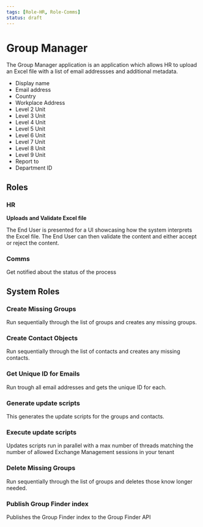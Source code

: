 ```yaml
---
tags: [Role-HR, Role-Comms]
status: draft
---
```


# Group Manager

The Group Manager application is an application which allows HR to upload an Excel file with a list of email addressses and additional metadata.

- Display name
- Email address
- Country
- Workplace Address
- Level 2 Unit
- Level 3 Unit
- Level 4 Unit
- Level 5 Unit
- Level 6 Unit
- Level 7 Unit
- Level 8 Unit
- Level 9 Unit
- Report to
- Department ID

## Roles

### HR

**Uploads and Validate Excel file**

The End User is presented for a UI showcasing how the system interprets the Excel file. The End User can then validate the content and either accept or reject the content.

### Comms

Get notified about the status of the process

## System Roles

### Create Missing Groups
Run sequentially through the list of groups and creates any missing groups.

### Create Contact Objects
Run sequentially through the list of contacts and creates any missing contacts.

### Get Unique ID for Emails
Run trough all email addresses and gets the unique ID for each.

### Generate update scripts
This generates the update scripts for the groups and contacts.

### Execute update scripts
Updates scripts run in parallel with a max number of threads matching the number of allowed Exchange Management sessions in your tenant

### Delete Missing Groups
Run sequentially through the list of groups and deletes those know longer needed.

### Publish Group Finder index
Publishes the Group Finder index to the Group Finder API